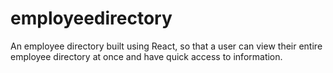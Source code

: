 # employeedirectory
An employee directory built using React, so that a user can view their entire employee directory at once and have quick access to information.
